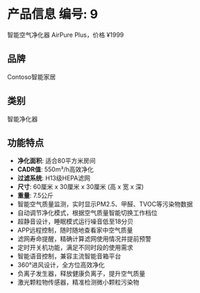 # 产品信息 编号: 9
智能空气净化器 AirPure Plus，价格 ¥1999

## 品牌
Contoso智能家居

## 类别
智能净化器

## 功能特点
- **净化面积**: 适合80平方米房间
- **CADR值**: 550m³/h高效净化
- **过滤系统**: H13级HEPA滤网
- **尺寸**: 60厘米 x 30厘米 x 30厘米 (高 x 宽 x 深)
- **重量**: 7.5公斤
- 智能空气质量监测，实时显示PM2.5、甲醛、TVOC等污染物数据
- 自动调节净化模式，根据空气质量智能切换工作档位
- 超静音设计，睡眠模式运行噪音低至18分贝
- APP远程控制，随时随地查看家中空气质量
- 滤网寿命提醒，精确计算滤网使用情况并提前预警
- 定时开关机功能，满足不同时段的使用需求
- 智能语音控制，兼容主流智能音箱平台
- 360°进风设计，全方位高效净化
- 负离子发生器，释放健康负离子，提升空气质量
- 激光颗粒物传感器，精准检测微小颗粒污染物
